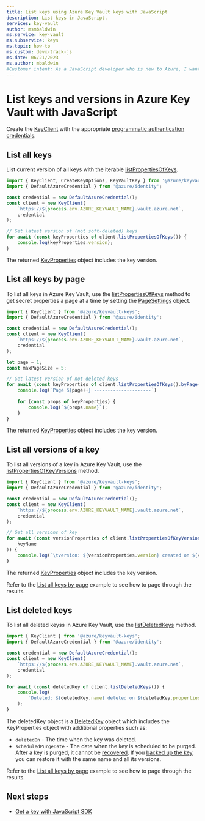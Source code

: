 ```yaml
---
title: List keys using Azure Key Vault keys with JavaScript
description: List keys in JavaScript. 
services: key-vault
author: msmbaldwin
ms.service: key-vault
ms.subservice: keys
ms.topic: how-to
ms.custom: devx-track-js
ms.date: 06/21/2023
ms.author: mbaldwin
#Customer intent: As a JavaScript developer who is new to Azure, I want to list keys to the Key Vault with the SDK.
---
```


# List keys and versions in Azure Key Vault with JavaScript

Create the [KeyClient](/javascript/api/@azure/keyvault-keys/keyclient) with the appropriate [programmatic authentication credentials](javascript-developer-guide-get-started.md#authorize-access-and-connect-to-key-vault).

## List all keys

List current version of all keys with the iterable [listPropertiesOfKeys](/javascript/api/@azure/keyvault-keys/keyclient#@azure-keyvault-keys-keyclient-listpropertiesofkeys). 

```javascript
import { KeyClient, CreateKeyOptions, KeyVaultKey } from '@azure/keyvault-keys';
import { DefaultAzureCredential } from '@azure/identity';

const credential = new DefaultAzureCredential();
const client = new KeyClient(
    `https://${process.env.AZURE_KEYVAULT_NAME}.vault.azure.net`,
    credential
);

// Get latest version of (not soft-deleted) keys 
for await (const keyProperties of client.listPropertiesOfKeys()) {
    console.log(keyProperties.version);
}
```

The returned [KeyProperties](/javascript/api/@azure/keyvault-keys/keyproperties) object includes the key version. 

## List all keys by page

To list all keys in Azure Key Vault, use the [listPropertiesOfKeys](/javascript/api/@azure/keyvault-keys/keyclient#@azure-keyvault-keys-keyclient-listpropertiesofkeys) method to get secret properties a page at a time by setting the [PageSettings](/javascript/api/@azure/core-paging/pagesettings) object.

```javascript
import { KeyClient } from '@azure/keyvault-keys';
import { DefaultAzureCredential } from '@azure/identity';

const credential = new DefaultAzureCredential();
const client = new KeyClient(
    `https://${process.env.AZURE_KEYVAULT_NAME}.vault.azure.net`,
    credential
);

let page = 1;
const maxPageSize = 5;

// Get latest version of not-deleted keys 
for await (const keyProperties of client.listPropertiesOfKeys().byPage({maxPageSize})) {
    console.log(`Page ${page++} ---------------------`)
    
    for (const props of keyProperties) {
        console.log(`${props.name}`);
    }
}
```

The returned [KeyProperties](/javascript/api/@azure/keyvault-keys/keyproperties) object includes the key version. 

## List all versions of a key

To list all versions of a key in Azure Key Vault, use the [listPropertiesOfKeyVersions](/javascript/api/@azure/keyvault-keys/keyclient#@azure-keyvault-keys-keyclient-listpropertiesofkeyversions) method.

```javascript
import { KeyClient } from '@azure/keyvault-keys';
import { DefaultAzureCredential } from '@azure/identity';

const credential = new DefaultAzureCredential();
const client = new KeyClient(
    `https://${process.env.AZURE_KEYVAULT_NAME}.vault.azure.net`,
    credential
);

// Get all versions of key
for await (const versionProperties of client.listPropertiesOfKeyVersions(
    keyName
)) {
    console.log(`\tversion: ${versionProperties.version} created on ${versionProperties.createdOn}`);
}
```

The returned [KeyProperties](/javascript/api/@azure/keyvault-keys/keyproperties) object includes the key version. 

Refer to the [List all keys by page](#list-all-keys-by-page) example to see how to page through the results.

## List deleted keys

To list all deleted keyss in Azure Key Vault, use the [listDeletedKeys](/javascript/api/@azure/keyvault-keys/keyclient#@azure-keyvault-keys-keyclient-listdeletedkeys) method.

```javascript
import { KeyClient } from '@azure/keyvault-keys';
import { DefaultAzureCredential } from '@azure/identity';

const credential = new DefaultAzureCredential();
const client = new KeyClient(
    `https://${process.env.AZURE_KEYVAULT_NAME}.vault.azure.net`,
    credential
);

for await (const deletedKey of client.listDeletedKeys()) {
    console.log(
        `Deleted: ${deletedKey.name} deleted on ${deletedKey.properties.deletedOn}, to be purged on ${deletedKey.properties.scheduledPurgeDate}`
    );
}
```
The deletedKey object is a [DeletedKey](/javascript/api/@azure/keyvault-keys/deletedkey) object which includes the KeyProperties object with additional properties such as: 

* `deletedOn` - The time when the key was deleted.
* `scheduledPurgeDate` - The date when the key is scheduled to be purged. After a key is purged, it cannot be [recovered](/javascript/api/@azure/keyvault-keys/keyclient#@azure-keyvault-keys-keyclient-beginrecoverdeletedkey). If you [backed up the key](javascript-developer-guide-backup-delete-restore-key.md), you can restore it with the same name and all its versions.

Refer to the [List all keys by page](#list-all-keys-by-page) example to see how to page through the results.

## Next steps

* [Get a key with JavaScript SDK](javascript-developer-guide-get-key.md)